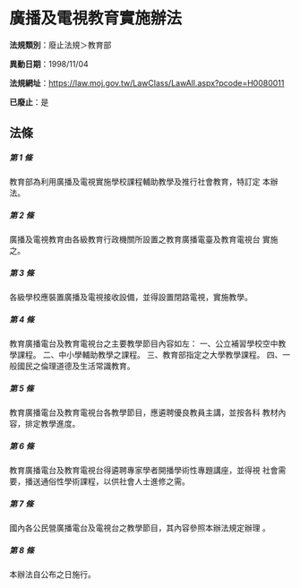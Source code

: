 # 廣播及電視教育實施辦法

**法規類別**：廢止法規＞教育部

**異動日期**：1998/11/04  

**法規網址**：https://law.moj.gov.tw/LawClass/LawAll.aspx?pcode=H0080011

**已廢止**：是



## 法條
##### 第 1 條
教育部為利用廣播及電視實施學校課程輔助教學及推行社會教育，特訂定
本辦法。

##### 第 2 條
廣播及電視教育由各級教育行政機關所設置之教育廣播電臺及教育電視台
實施之。

##### 第 3 條
各級學校應裝置廣播及電視接收設備，並得設置閉路電視，實施教學。

##### 第 4 條
教育廣播電台及教育電視台之主要教學節目內容如左：
一、公立補習學校空中教學課程。
二、中小學輔助教學之課程。
三、教育部指定之大學教學課程。
四、一般國民之倫理道德及生活常識教育。


##### 第 5 條
教育廣播電台及教育電視台各教學節目，應遴聘優良教員主講，並按各科
教材內容，排定教學進度。

##### 第 6 條
教育廣播電台及教育電視台得遴聘專家學者開播學術性專題講座，並得視
社會需要，播送通俗性學術課程，以供社會人士進修之需。

##### 第 7 條
國內各公民營廣播電台及電視台之教學節目，其內容參照本辦法規定辦理
。

##### 第 8 條
本辦法自公布之日施行。


